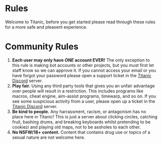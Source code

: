 # Rules

Welcome to Titanic, before you get started please read through these rules for a more safe and pleasent experience.

# Community Rules

1. **Each user may only have *ONE* account EVER!** The only exception to this rule is making bot accounts or other projects, but you must first let staff know so we can approve it. If you cannot access your email or you have forgot your password please open a support ticket in the [Titanic Discord](https://discord.gg/qryYG2C5nc) server.
2. **Play fair.** Using any third party tools that gives you an unfair advantage over people will result in a restriction. This includes programs like macros, cheat engine, aim-assist programs, timewarp, and so on. If you see some suspicious activity from a user, please open up a ticket in the [Titanic Discord](https://discord.gg/qryYG2C5nc) server.
3. **Be kind to people.** Any harrassment, racism, or antagonism has no place here in Titanic! This is just a server about clicking circles, catching fruit, bashing drums, and breaking keyboards whilst pretending to be cookiezi and playing old maps, not to be assholes to each other.
4. **No NSFW/18+ content.** Content that contains drug use or topics of a sexual nature are not welcome here. 
